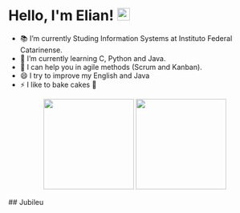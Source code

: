 
<h1 align = "justify"> Hello, I'm Elian! <img src="https://media.giphy.com/media/hvRJCLFzcasrR4ia7z/giphy.gif" width="25px"></h1>

- 📚 I’m currently Studing Information Systems at Instituto Federal Catarinense.
- 🌱 I’m currently learning C, Python and Java.
- 💬 I can help you in agile methods (Scrum and Kanban).
- 😄 I try to improve my English and Java
- ⚡ I like to bake cakes 🎂

<p align='center'>
<img height="180em" src="https://github-readme-stats.vercel.app/api?username=eliansamuel&show_icons=true&count_private=true&theme=tokyonight&show_icons=true&include_all_commits=true" />
<img height="180em" src="https://github-readme-stats.vercel.app/api/top-langs/?username=eliansamuel&hide=TeX&theme=tokyonight&layout=compact" />
</p>
## Jubileu
